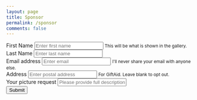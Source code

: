 ```yaml
---
layout: page
title: Sponsor
permalink: /sponsor
comments: false
---
```



<script type="text/javascript">var submitted=false;</script>
<script type="text/javascript">
//$('#gform').on('submit', function(e) {
//  $('#gform *').fadeOut(2000);
//  $('#gform').prepend("Thank you for your sponsorship! If you haven't already, please send your donation of any amount to my Dads <a href='https://paypal.me/andyboot' target='_blank'>PayPal (click here)</a>.");
//  });
  
  
window.addEventListener("load", function() {
  const form = document.getElementById('gform');
  form.addEventListener("submit", function(e) {
    e.preventDefault();
    const data = new FormData(form);
    const action = e.target.action;
    fetch(action, {
      method: 'POST',
      body: data,
    })
    .then(() => {
      $('#gform *').fadeOut(2000);
      $('#gform').prepend("Thank you for your sponsorship! If you haven't already, please send your donation of any amount to my Dads <a href='https://paypal.me/andyboot' target='_blank'>PayPal (click here)</a>.");
    })
  });
});  
</script>

<form name="gform" id="gform" method="POST" action="https://script.google.com/macros/s/AKfycbwRxWwKMA9E_fFmc_htUDIx8hB4HGCy9awSb-wa9jKRJUo_4qMR9PT9s-MbjGyT1SUW/exec">
  <div class="container">
    <div class="row">
      <div class="col-sm">
        <div class="form-group">
          <label for="FirstName">First Name</label>
          <input type="text" class="form-control form-control-lg" id="FirstName" name="FirstName" placeholder="Enter first name" required>
          <small id="emailHelp" class="form-text text-muted">This will be what is shown in the gallery.</small>
        </div>
      </div>
      <div class="col-sm">
        <div class="form-group">
          <label for="LastName">Last Name</label>
          <input type="text" class="form-control form-control-lg" id="LastName" name="LastName" placeholder="Enter last name" required>
        </div>
      </div>
    </div>
    <div class="row">
      <div class="col-sm">
        <div class="form-group">
          <label for="EmailAddress">Email address</label>
          <input type="email" class="form-control form-control-lg" id="EmailAddress" name="EmailAddress" aria-describedby="emailHelp" placeholder="Enter email" required>
          <small id="emailHelp" class="form-text text-muted">I'll never share your email with anyone else.</small>
        </div>
      </div>
    </div>
    <div class="row">
      <div class="col-sm">
        <div class="form-group">
          <label for="Address">Address</label>
          <input type="text" class="form-control form-control-lg" id="Address" name="Address" aria-describedby="emailHelp" placeholder="Enter postal address">
          <small id="emailHelp" class="form-text text-muted">For GiftAid. Leave blank to opt out.</small>
        </div>
      </div>
    </div>
    <div class="row">
      <div class="col-sm">
        <div class="form-group">
          <label for="PictureRequest">Your picture request</label>
          <input type="text" class="form-control form-control-lg" id="PictureRequest" name="PictureRequest" placeholder="Please provide full description">
        </div>
      </div>
    </div>
    <div class="row">
      <div class="col-sm">
        <button type="submit" class="btn btn-primary btn-lg">Submit</button>
      </div>
    </div>
  </div>  
</form>
<iframe name="hidden_iframe" id="hidden_iframe" style="display:none;" onload="if(submitted) {}"></iframe>

